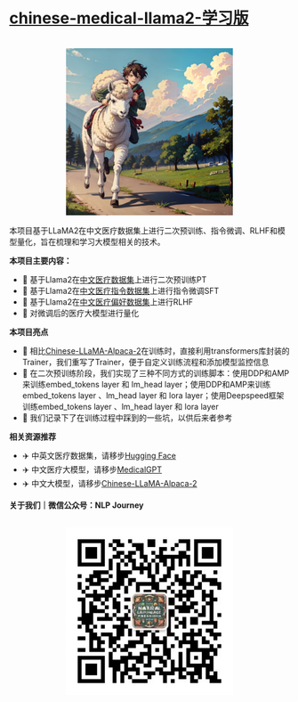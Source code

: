 # [chinese-medical-llama2-学习版](https://https://github.com/jialinzhang/chinese-medical-llama2)

<p align='center'>
    <br>
    <img src='./pic/羊驼男孩.png' width=300 height=300>
    <br>
</p>

本项目基于LLaMA2在中文医疗数据集上进行二次预训练、指令微调、RLHF和模型量化，旨在梳理和学习大模型相关的技术。

**本项目主要内容：**

- 🚀 基于Llama2在[中文医疗数据集](https://huggingface.co/datasets/shibing624/medical/viewer/pretrain/train)上进行二次预训练PT
- 🚀 基于Llama2在[中文医疗指令数据集](https://huggingface.co/datasets/shibing624/medical/viewer/finetune/train)上进行指令微调SFT
- 🚀 基于Llama2在[中文医疗偏好数据集](https://huggingface.co/datasets/shibing624/medical/viewer/reward/train)上进行RLHF
- 🚀 对微调后的医疗大模型进行量化

**本项目亮点**

- 🌹 相比[Chinese-LLaMA-Alpaca-2](https://github.com/ymcui/Chinese-LLaMA-Alpaca-2)在训练时，直接利用transformers库封装的Trainer，我们重写了Trainer，便于自定义训练流程和添加模型监控信息
- 🌹 在二次预训练阶段，我们实现了三种不同方式的训练脚本：使用DDP和AMP来训练embed_tokens layer 和 lm_head layer；使用DDP和AMP来训练embed_tokens layer 、lm_head layer 和 lora layer；使用Deepspeed框架训练embed_tokens layer 、lm_head layer 和 lora layer
- 🌹 我们记录下了在训练过程中踩到的一些坑，以供后来者参考


**相关资源推荐**

- ✈️ 中英文医疗数据集，请移步[Hugging Face](https://huggingface.co/datasets/shibing624/medical)
- ✈️ 中文医疗大模型，请移步[MedicalGPT](https://github.com/shibing624/MedicalGPT)
- ✈️ 中文大模型，请移步[Chinese-LLaMA-Alpaca-2](https://github.com/ymcui/Chinese-LLaMA-Alpaca-2)

**关于我们｜微信公众号：NLP Journey**

<p align='center'>
    <br>
    <img src='./pic/nlp-journey-wechat-account.jpg' width=300 height=300>
    <br>
</p>
